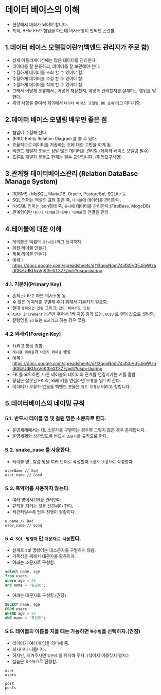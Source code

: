 # 데이터 베이스의 이해

- 현장에서 대화가 되어야 합니다.
- 특히, BE와 FE가 협업을 하는데 의사소통이 안되면 곤란함.

## 1.데이터 베이스 모델링이란?(백엔드 관리자가 주로 함)

- 실제 어플리케이션에는 많은 데이터를 관리한다.
- 데이터를 잘 분류하고, 데이터를 잘 보관해야 한다.
- 수월하게 데이터를 조회 할 수 있어야 함.
- 수월하게 데이터를 수정 할 수 있어야 함.
- 수월하게 데이터를 삭제 할 수 있어야 함.
- 그래서 어떻게 분류해서 , 어떻게 저장할지, 어떻게 관리할지를 설계하는 행위를 말한다.
- 위의 사항을 줄여서 회의에서 `데이터 베이스 모델링`, `DB 설계` 라고 이야기함.

## 2.데이터 베이스 모델링 배우면 좋은 점

- 협업이 수월해 진다.
- (ERD) Entity Relation Diagram 를 볼 수 있다.
- 효율적으로 데이터를 저장하는 것에 대한 고민을 하게 됨.
- 백엔드 개발자 분들은 정말 많은 데이터를 관리함.(데이터 베이스 모델링 필수)
- 프론트 개발자 분들도 현재는 필수 교양입니다. (취업요구사항)

## 3.관계형 데이터베이스관리 (Relation DataBase Manage System)

- RDBMS : MySQL, MariaDB, Oracle, PostgreSql, SQLite 등
- SQL 언어는 엑셀의 표와 같은 즉, `테이블`에 데이터를 관리한다.
- NoSQL 언어는 json형태 즉, `문서`에 데이터를 관리한다.(FireBase, MogoDB)
- 관계형이란 `데이터 테이블`과 `데이터 테이블`의 연결을 관리

## 4.테이블에 대한 이해

- 테이블은 엑셀의 `표(시트)`라고 생각하자.
- 회원 테이블 만들기
- 제품 테이블 만들기
- 예제 ) https://docs.google.com/spreadsheets/d/13qgoNom74i3S0V35J8eWzadGBzUdKUjxVqK3leXT3ZE/edit?usp=sharing

### 4.1. 기본키(Primary Key)

- 흔히 `pk` 라고 하면 의사소통 됨.
- 수 많은 데이터를 구별해 주기 위해서 기본키가 필요함.
- 절대 `중복되면 안됨` 그리고, `값이 비어서도 안됨`
- `Auto increment` 옵션을 주어서 1씩 자동 증가 또는, `UUID` 로 랜덤 값으로 셋팅함.
- 칼럼명을 `id` 또는 `uid`라고 하는 경우 많음.

### 4.2.외래키(Foreign Key)

- `fk`라고 통상 칭함.
- `게시글 테이블`과 `사용자 테이블` 생성
- 예제 ) https://docs.google.com/spreadsheets/d/13qgoNom74i3S0V35J8eWzadGBzUdKUjxVqK3leXT3ZE/edit?usp=sharing
- FK 를 요약하면, 다른 테이블의 데이터와 관계를 연결시키는 키를 말함.
- 장점은 잘못된 FK 즉, 외래 키를 연결하면 오류를 일으켜 준다.
- 데이터가 오류가 없음을 백엔드 분들은 `참조 무결성` 이라고 칭합니다.

## 5.데이터베이스의 네이밍 규칙

### 5.1. 반드시 테이블 명 및 컬럼 명은 소문자로 한다.

- 운영체제에서는 대, 소문자를 구별하는 경우와 그렇지 않은 경우 존재합니다.
- 운영체제와 상관없도록 반드시 `소문자`를 규칙으로 한다.

### 5.2. snake_case 를 사용한다.

- 테이블 명 , 칼럼 명을 여러 단어로 작성할때 `소문자_소문자`로 작성한다.

```
userName // Bad
user_name // Good
```

### 5.3. 축약어를 사용하지 않는다.

- 여러 명이서 DB를 관리한다.
- 규칙을 지키는 것을 신경써야 한다.
- 직관적일수록 업무 진행이 원활하다.

```
u_name // Bad
user_name // Good
```

### 5.4. `SQL 명령어` 만 `대문자로 사용`한다.

- 실제로 sql 명령어는 대소문자를 구별하지 않음.
- 가독성을 위해서 대문자를 활용하자.
- 아래는 소문자로 구성함.

```sql
select name, age
from users
where age = 20
and name = '홍길동';
```

- 아래는 대문자로 구성함.(권장)

```sql
SELECT name, age
FROM users
WHERE age = 20
AND name = '홍길동';
```

### 5.5. 테이블의 이름을 지을 때는 가능하면 `복수형`을 선택하자.(권장)

- 데이터가 여러개 임을 의미해 줌.
- 회사마다 다릅니다.
- 하지만, 지켜주시면 `일관성` 을 유지해 주자. (섞어서 이름짓지 말자.)
- 실습은 `복수형`으로 진행함.

```
user
users

post
posts
```
